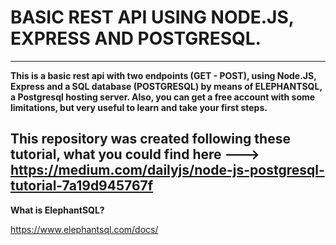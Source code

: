 # BASIC REST API USING NODE.JS, EXPRESS AND POSTGRESQL.
---
**This is a basic rest api with two endpoints (GET - POST), using Node.JS, Express and a SQL database (POSTGRESQL) by means of ELEPHANTSQL, a Postgresql hosting server.  Also, you can get a free account with some limitations, but very useful to learn and take your first steps.**

This repository was created following these tutorial, what you could find here ---> https://medium.com/dailyjs/node-js-postgresql-tutorial-7a19d945767f
---

**What is ElephantSQL?**

https://www.elephantsql.com/docs/
